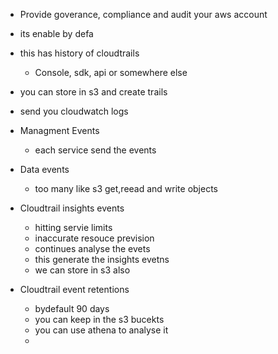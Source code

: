 
- Provide goverance, compliance and audit your aws account
- its enable by defa
- this has history of cloudtrails
    - Console, sdk, api or somewhere else
- you can store in s3 and create trails
- send you cloudwatch logs

- Managment Events
    - each service send the events
- Data events
    - too many like s3 get,reead and write objects
- Cloudtrail insights events
    - hitting servie limits
    - inaccurate resouce prevision
    - continues analyse the evets
    - this generate the insights evetns
    - we can store in s3 also
- Cloudtrail event retentions
    - bydefault 90 days
    - you can keep in the s3 bucekts
    - you can use athena to analyse it
    - 